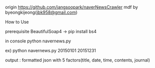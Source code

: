 origin https://github.com/jangsoopark/naverNewsCrawler
mdf by byeongkijeong(jbk958@gmail.com)

How to Use

prerequisite BeautifulSoap4 -> pip install bs4

in console
python navernews.py <start date> <end date>

ex) python navernews.py 20150101 20151231

output : formatted json with 5 factors(title, date, time, contents, journal)

